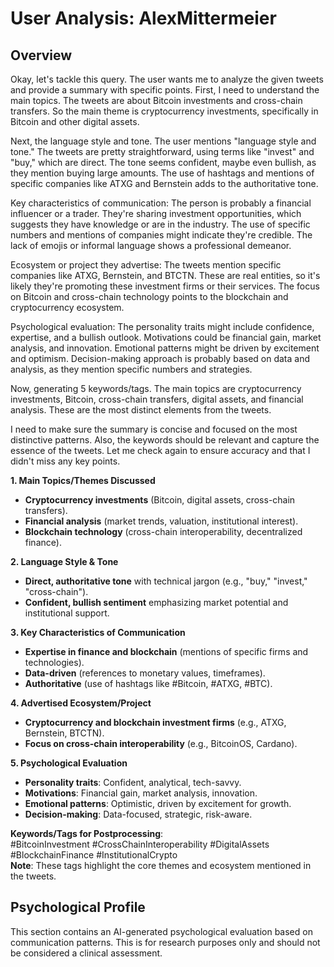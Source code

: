 # User Analysis: AlexMittermeier

## Overview

<think>
Okay, let's tackle this query. The user wants me to analyze the given tweets and provide a summary with specific points. First, I need to understand the main topics. The tweets are about Bitcoin investments and cross-chain transfers. So the main theme is cryptocurrency investments, specifically in Bitcoin and other digital assets.

Next, the language style and tone. The user mentions "language style and tone." The tweets are pretty straightforward, using terms like "invest" and "buy," which are direct. The tone seems confident, maybe even bullish, as they mention buying large amounts. The use of hashtags and mentions of specific companies like ATXG and Bernstein adds to the authoritative tone.

Key characteristics of communication: The person is probably a financial influencer or a trader. They're sharing investment opportunities, which suggests they have knowledge or are in the industry. The use of specific numbers and mentions of companies might indicate they're credible. The lack of emojis or informal language shows a professional demeanor.

Ecosystem or project they advertise: The tweets mention specific companies like ATXG, Bernstein, and BTCTN. These are real entities, so it's likely they're promoting these investment firms or their services. The focus on Bitcoin and cross-chain technology points to the blockchain and cryptocurrency ecosystem.

Psychological evaluation: The personality traits might include confidence, expertise, and a bullish outlook. Motivations could be financial gain, market analysis, and innovation. Emotional patterns might be driven by excitement and optimism. Decision-making approach is probably based on data and analysis, as they mention specific numbers and strategies.

Now, generating 5 keywords/tags. The main topics are cryptocurrency investments, Bitcoin, cross-chain transfers, digital assets, and financial analysis. These are the most distinct elements from the tweets.

I need to make sure the summary is concise and focused on the most distinctive patterns. Also, the keywords should be relevant and capture the essence of the tweets. Let me check again to ensure accuracy and that I didn't miss any key points.
</think>

**1. Main Topics/Themes Discussed**  
- **Cryptocurrency investments** (Bitcoin, digital assets, cross-chain transfers).  
- **Financial analysis** (market trends, valuation, institutional interest).  
- **Blockchain technology** (cross-chain interoperability, decentralized finance).  

**2. Language Style & Tone**  
- **Direct, authoritative tone** with technical jargon (e.g., "buy," "invest," "cross-chain").  
- **Confident, bullish sentiment** emphasizing market potential and institutional support.  

**3. Key Characteristics of Communication**  
- **Expertise in finance and blockchain** (mentions of specific firms and technologies).  
- **Data-driven** (references to monetary values, timeframes).  
- **Authoritative** (use of hashtags like #Bitcoin, #ATXG, #BTC).  

**4. Advertised Ecosystem/Project**  
- **Cryptocurrency and blockchain investment firms** (e.g., ATXG, Bernstein, BTCTN).  
- **Focus on cross-chain interoperability** (e.g., BitcoinOS, Cardano).  

**5. Psychological Evaluation**  
- **Personality traits**: Confident, analytical, tech-savvy.  
- **Motivations**: Financial gain, market analysis, innovation.  
- **Emotional patterns**: Optimistic, driven by excitement for growth.  
- **Decision-making**: Data-focused, strategic, risk-aware.  

**Keywords/Tags for Postprocessing**:  
#BitcoinInvestment #CrossChainInteroperability #DigitalAssets #BlockchainFinance #InstitutionalCrypto  
**Note**: These tags highlight the core themes and ecosystem mentioned in the tweets.

## Psychological Profile

This section contains an AI-generated psychological evaluation based on communication patterns. This is for research purposes only and should not be considered a clinical assessment.
